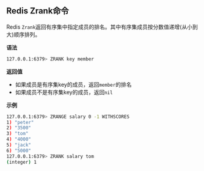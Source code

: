 ## Redis Zrank命令

Redis `Zrank`返回有序集中指定成员的排名。其中有序集成员按分数值递增(从小到大)顺序排列。

**语法**

```bash
127.0.0.1:6379> ZRANK key member
```

**返回值**

* 如果成员是有序集key的成员，返回`member`的排名
* 如果成员不是有序集key的成员，返回`nil`

**示例**

```bash
127.0.0.1:6379> ZRANGE salary 0 -1 WITHSCORES
1) "peter"
2) "3500"
3) "tom"
4) "4000"
5) "jack"
6) "5000"
127.0.0.1:6379> ZRANK salary tom
(integer) 1
```
